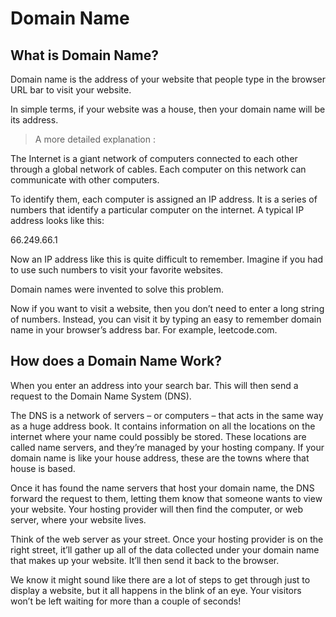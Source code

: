 # Domain Name

## What is Domain Name?

Domain name is the address of your website that people type in the browser URL bar to visit your website.

In simple terms, if your website was a house, then your domain name will be its address.

> A more detailed explanation :

The Internet is a giant network of computers connected to each other through a global network of cables. Each computer on this network can communicate with other computers.

To identify them, each computer is assigned an IP address. It is a series of numbers that identify a particular computer on the internet. A typical IP address looks like this:

66.249.66.1

Now an IP address like this is quite difficult to remember. Imagine if you had to use such numbers to visit your favorite websites.

Domain names were invented to solve this problem.

Now if you want to visit a website, then you don’t need to enter a long string of numbers. Instead, you can visit it by typing an easy to remember domain name in your browser’s address bar. For example, leetcode.com.

## How does a Domain Name Work?

When you enter an address into your search bar. This will then send a request to the Domain Name System (DNS).

The DNS is a network of servers – or computers – that acts in the same way as a huge address book. It contains information on all the locations on the internet where your name could possibly be stored. These locations are called name servers, and they’re managed by your hosting company. If your domain name is like your house address, these are the towns where that house is based.

Once it has found the name servers that host your domain name, the DNS forward the request to them, letting them know that someone wants to view your website. Your hosting provider will then find the computer, or web server, where your website lives.

Think of the web server as your street. Once your hosting provider is on the right street, it’ll gather up all of the data collected under your domain name that makes up your website. It’ll then send it back to the browser.

We know it might sound like there are a lot of steps to get through just to display a website, but it all happens in the blink of an eye. Your visitors won’t be left waiting for more than a couple of seconds!
